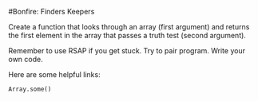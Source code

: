 #Bonfire: Finders Keepers

Create a function that looks through an array (first argument) and returns the first element in the array that passes a truth test (second argument).

Remember to use RSAP if you get stuck. Try to pair program. Write your own code.

Here are some helpful links:

    Array.some()